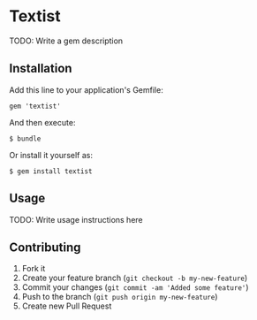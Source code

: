 # Textist

TODO: Write a gem description

## Installation

Add this line to your application's Gemfile:

    gem 'textist'

And then execute:

    $ bundle

Or install it yourself as:

    $ gem install textist

## Usage

TODO: Write usage instructions here

## Contributing

1. Fork it
2. Create your feature branch (`git checkout -b my-new-feature`)
3. Commit your changes (`git commit -am 'Added some feature'`)
4. Push to the branch (`git push origin my-new-feature`)
5. Create new Pull Request
